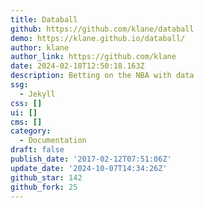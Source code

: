 ```yaml
---
title: Databall
github: https://github.com/klane/databall
demo: https://klane.github.io/databall/
author: klane
author_link: https://github.com/klane
date: 2024-02-18T12:50:18.163Z
description: Betting on the NBA with data
ssg:
  - Jekyll
css: []
ui: []
cms: []
category:
  - Documentation
draft: false
publish_date: '2017-02-12T07:51:06Z'
update_date: '2024-10-07T14:34:26Z'
github_star: 142
github_fork: 25
---
```

